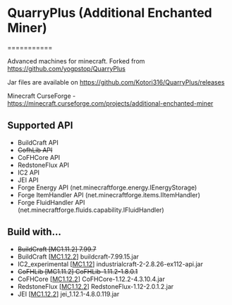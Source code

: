 # QuarryPlus (Additional Enchanted Miner)
===========

Advanced machines for minecraft.
Forked from https://github.com/yogpstop/QuarryPlus

Jar files are available on https://github.com/Kotori316/QuarryPlus/releases

Minecraft CurseForge - https://minecraft.curseforge.com/projects/additional-enchanted-miner

Supported API
-------------
* BuildCraft API
* ~~CofhLib API~~ 
* CoFHCore API
* RedstoneFlux API
* IC2 API
* JEI API
* Forge Energy API (net.minecraftforge.energy.IEnergyStorage)
* Forge ItemHandler API (net.minecraftforge.items.IItemHandler)
* Forge FluidHandler API (net.minecraftforge.fluids.capability.IFluidHandler)

Build with...
-------------
* ~~BuildCraft [MC1.11.2] 7.99.7~~
* BuildCraft [[MC1.12.2](https://minecraft.curseforge.com/projects/buildcraft)] buildcraft-7.99.15.jar
* IC2\_experimental [[MC1.12](http://jenkins.ic2.player.to/job/IC2_112/)] industrialcraft-2-2.8.26-ex112-api.jar
* ~~CoFHLib [MC1.11.2] CoFHLib-1.11.2-1.8.0.1~~
* CoFHCore [[MC1.12.2](https://minecraft.curseforge.com/projects/cofhcore)] CoFHCore-1.12.2-4.3.10.4.jar
* RedstoneFlux [[MC1.12.2](https://minecraft.curseforge.com/projects/redstone-flux)] RedstoneFlux-1.12-2.0.1.2.jar
* JEI [[MC1.12.2](https://minecraft.curseforge.com/projects/jei)] jei_1.12.1-4.8.0.119.jar
